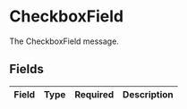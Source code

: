 # CheckboxField

The CheckboxField message.


## Fields

| Field       | Type        | Required    | Description |
| ----------- | ----------- | ----------- | ----------- |